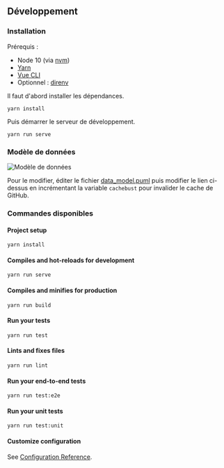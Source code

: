 ## Développement

### Installation

Prérequis :
- Node 10 (via [nvm](https://github.com/creationix/nvm#installation))
- [Yarn](https://yarnpkg.com/fr/docs/install)
- [Vue CLI](https://cli.vuejs.org/guide/installation.html)
- Optionnel : [direnv](https://github.com/direnv/direnv/#install)

Il faut d'abord installer les dépendances.
```
yarn install
```

Puis démarrer le serveur de développement.
```
yarn run serve
```

### Modèle de données

![Modèle de données](http://www.plantuml.com/plantuml/proxy?idx=0&src=https://raw.githubusercontent.com/MTES-MCT/filharmonic-ui/master/doc/data_model.puml&cachebust=4)

Pour le modifier, éditer le fichier [data_model.puml](./doc/data_model.puml) puis modifier le lien ci-dessus en incrémentant la variable `cachebust` pour invalider le cache de GitHub.

### Commandes disponibles

#### Project setup
```
yarn install
```

#### Compiles and hot-reloads for development
```
yarn run serve
```

#### Compiles and minifies for production
```
yarn run build
```

#### Run your tests
```
yarn run test
```

#### Lints and fixes files
```
yarn run lint
```

#### Run your end-to-end tests
```
yarn run test:e2e
```

#### Run your unit tests
```
yarn run test:unit
```

#### Customize configuration
See [Configuration Reference](https://cli.vuejs.org/config/).
